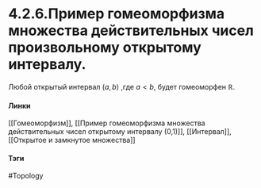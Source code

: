 # 4.2.6.Пример гомеоморфизма множества действительных чисел произвольному открытому интервалу.
Любой открытый интервал $(a,b)$ ,где $a<b$, будет гомеоморфен $\mathbb{R}$.

#### Линки
[[Гомеоморфизм]],
[[Пример гомеоморфизма множества действительных чисел открытому интервалу (0,1)]],
[[Интервал]],
[[Открытое и замкнутое множества]]
#### Тэги 
 #Topology